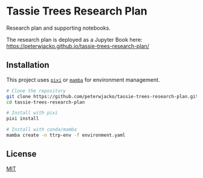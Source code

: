 # Tassie Trees Research Plan

Research plan and supporting notebooks.

The research plan is deployed as a Jupyter Book here: <https://peterwjacko.github.io/tassie-trees-research-plan/>

## Installation

This project uses [`pixi`](https://github.com/prefix-dev/pixi) or [`mamba`](https://github.com/conda-forge/miniforge) for environment management.

```bash
# Clone the repository
git clone https://github.com/peterwjacko/tassie-trees-research-plan.git
cd tassie-trees-research-plan

# Install with pixi
pixi install

# Install with conda/mamba
mamba create -n ttrp-env -f environment.yaml
```

## License

[MIT](LICENSE)
